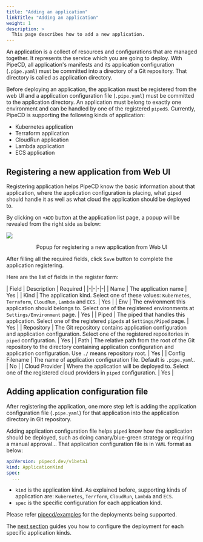 ```yaml
---
title: "Adding an application"
linkTitle: "Adding an application"
weight: 1
description: >
  This page describes how to add a new application.
---
```


An application is a collect of resources and configurations that are managed together.
It represents the service which you are going to deploy. With PipeCD, all application's manifests and its application configuration (`.pipe.yaml`) must be committed into a directory of a Git repository. That directory is called as application directory.

Before deploying an application, the application must be registered from the web UI and a application configuration file (`.pipe.yaml`) must be committed to the application directory.
An application must belong to exactly one environment and can be handled by one of the registered `piped`s. Currently, PipeCD is supporting the following kinds of application:

- Kubernetes application
- Terraform application
- CloudRun application
- Lambda application
- ECS application

## Registering a new application from Web UI

Registering application helps PipeCD know the basic information about that application, where the application configuration is placing, what `piped` should handle it as well as what cloud the application should be deployed to.

By clicking on `+ADD` button at the application list page, a popup will be revealed from the right side as below:

![](/images/registering-an-application.png)
<p style="text-align: center;">
Popup for registering a new application from Web UI
</p>

After filling all the required fields, click `Save` button to complete the application registering.

Here are the list of fields in the register form:

| Field | Description | Required |
|-|-|-|-|
| Name | The application name | Yes |
| Kind | The application kind. Select one of these values: `Kubernetes`, `Terraform`, `CloudRun`, `Lambda` and `ECS`. | Yes |
| Env | The environment this application should belongs to. Select one of the registered environments at `Settings/Environment` page.  | Yes |
| Piped | The piped that handles this application. Select one of the registered `piped`s at `Settings/Piped` page. | Yes |
| Repository | The Git repository contains application configuration and application configuration. Select one of the registered repositories in `piped` configuration. | Yes |
| Path | The relative path from the root of the Git repository to the directory containing application configuration and application configuration. Use `./` means repository root. | Yes |
| Config Filename | The name of application configuration file. Default is `.pipe.yaml`. | No |
| Cloud Provider | Where the application will be deployed to. Select one of the registered cloud providers in `piped` configuration. | Yes |

## Adding application configuration file

After registering the application, one more step left is adding the application configuration file (`.pipe.yaml`) for that application into the application directory in Git repository.

Adding application configuration file helps `piped` know how the application should be deployed, such as doing canary/blue-green strategy or requiring a manual approval...
That application configuration file is in `YAML` format as below:

``` yaml
apiVersion: pipecd.dev/v1beta1
kind: ApplicationKind
spec:
  ...
```

- `kind` is the application kind. As explained before, supporting kinds of application are: `Kubernetes`, `Terrform`, `CloudRun`, `Lambda` and `ECS`.
- `spec` is the specific configuration for each application kind.

Please refer [pipecd/examples](https://pipecd.dev/docs/user-guide/examples/) for the deployments being supported.

The [next section](/docs/user-guide/configuring-deployment/) guides you how to configure the deployment for each specific application kinds.
